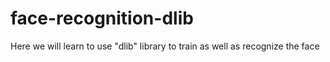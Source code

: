 # face-recognition-dlib
Here we will learn to use "dlib" library to train as well as recognize the face
